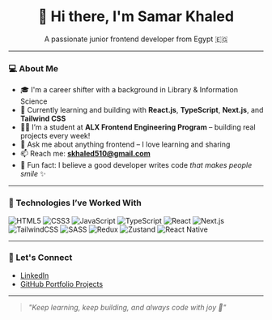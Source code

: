 <h1 align="center">👋 Hi there, I'm Samar Khaled</h1>

<p align="center">A passionate junior frontend developer from Egypt 🇪🇬</p>

---

### 💻 About Me

- 🎓 I'm a career shifter with a background in Library & Information Science  
- 🌱 Currently learning and building with **React.js**, **TypeScript**, **Next.js**, and **Tailwind CSS**
- 👩‍💻 I’m a student at **ALX Frontend Engineering Program** – building real projects every week!
- 💬 Ask me about anything frontend – I love learning and sharing
- 📫 Reach me: **skhaled510@gmail.com**
- 🌟 Fun fact: I believe a good developer writes code *that makes people smile* ✨

---

### 🚀 Technologies I’ve Worked With

![HTML5](https://img.shields.io/badge/HTML5-E34F26?style=flat&logo=html5&logoColor=white)
![CSS3](https://img.shields.io/badge/CSS3-1572B6?style=flat&logo=css3&logoColor=white)
![JavaScript](https://img.shields.io/badge/JavaScript-F7DF1E?style=flat&logo=javascript&logoColor=black)
![TypeScript](https://img.shields.io/badge/TypeScript-3178C6?style=flat&logo=typescript&logoColor=white)
![React](https://img.shields.io/badge/React-20232A?style=flat&logo=react&logoColor=61DAFB)
![Next.js](https://img.shields.io/badge/Next.js-black?style=flat&logo=next.js)
![TailwindCSS](https://img.shields.io/badge/Tailwind_CSS-38B2AC?style=flat&logo=tailwind-css&logoColor=white)
![SASS](https://img.shields.io/badge/Sass-hotpink?style=flat&logo=sass&logoColor=white)
![Redux](https://img.shields.io/badge/Redux-593D88?style=flat&logo=redux&logoColor=white)
![Zustand](https://img.shields.io/badge/Zustand-black?style=flat&logo=zustand&logoColor=white)
![React Native](https://img.shields.io/badge/React_Native-20232A?style=flat&logo=react&logoColor=61DAFB)

---

### 🔗 Let's Connect

- [LinkedIn](https://www.linkedin.com/in/samar-khaled2727)
- [GitHub Portfolio Projects](https://github.com/Samarmar2727?tab=repositories)

---

> *"Keep learning, keep building, and always code with joy 💙"*

